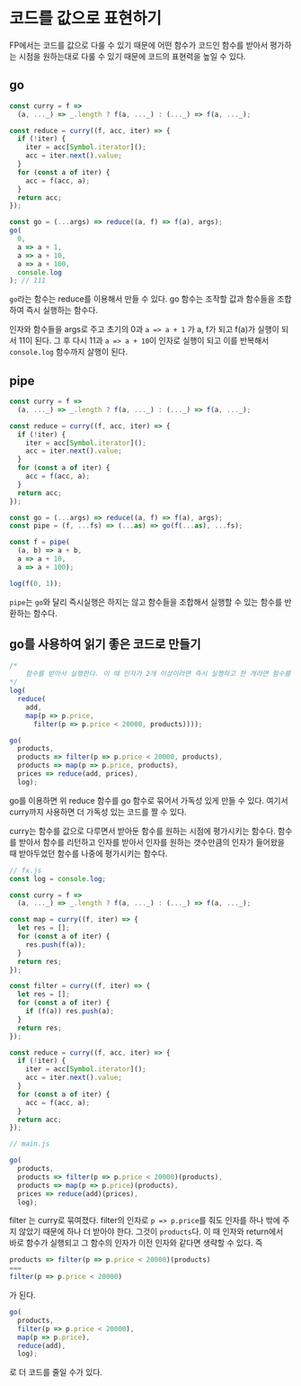 # 코드를 값으로 표현하기

FP에서는 코드를 값으로 다룰 수 있기 때문에 어떤 함수가 코드인 함수를 받아서 평가하는 시점을 원하는대로 다룰 수 있기 때문에 코드의 표현력을 높일 수 있다.

## go

```js
const curry = f =>
  (a, ..._) => _.length ? f(a, ..._) : (..._) => f(a, ..._);

const reduce = curry((f, acc, iter) => {
  if (!iter) {
    iter = acc[Symbol.iterator]();
    acc = iter.next().value;
  }
  for (const a of iter) {
    acc = f(acc, a);
  }
  return acc;
});

const go = (...args) => reduce((a, f) => f(a), args);
go(
  0,
  a => a + 1,
  a => a + 10,
  a => a + 100,
  console.log
); // 111
```

`go`라는 함수는 reduce를 이용해서 만들 수 있다. go 함수는 조작할 값과 함수들을 조합하여 즉시 실행하는 함수다.

인자와 함수들을 args로 주고 초기의 0과 `a => a + 1` 가 a, f가 되고 f(a)가 실행이 되서 11이 된다. 그 후 다시 11과 `a => a + 10`이 인자로 실행이 되고 이를 반복해서 `console.log` 함수까지 살행이 된다.

## pipe

```js
const curry = f =>
  (a, ..._) => _.length ? f(a, ..._) : (..._) => f(a, ..._);

const reduce = curry((f, acc, iter) => {
  if (!iter) {
    iter = acc[Symbol.iterator]();
    acc = iter.next().value;
  }
  for (const a of iter) {
    acc = f(acc, a);
  }
  return acc;
});

const go = (...args) => reduce((a, f) => f(a), args);
const pipe = (f, ...fs) => (...as) => go(f(...as), ...fs);

const f = pipe(
  (a, b) => a + b,
  a => a + 10,
  a => a + 100);

log(f(0, 1));
```

`pipe`는 `go`와 달리 즉시실행은 하지는 않고 함수들을 조합해서 실행할 수 있는 함수를 반환하는 함수다.

## go를 사용하여 읽기 좋은 코드로 만들기

```js
/*
	함수를 받아서 실행한다. 이 때 인자가 2개 이상이라면 즉시 실행하고 한 개라면 함수를 다시 리턴하는데 그 이후에 받는 인자들을 합쳐서 실행한다.
*/
log(
  reduce(
    add,
    map(p => p.price,
      filter(p => p.price < 20000, products))));

go(
  products,
  products => filter(p => p.price < 20000, products),
  products => map(p => p.price, products),
  prices => reduce(add, prices),
  log);
```

go를 이용하면 위 reduce 함수를 go 함수로 묶어서 가독성 있게 만들 수 있다. 여기서 curry까지 사용하면 더 가독성 있는 코드를 짤 수 있다.

curry는 함수를 값으로 다루면서 받아둔 함수를 원하는 시점에 평가시키는 함수다. 함수를 받아서 함수를 리턴하고 인자를 받아서 인자를 원하는 갯수만큼의 인자가 들어왔을 때 받아두었던 함수를 나중에 평가시키는 함수다.

```js
// fx.js
const log = console.log;

const curry = f =>
  (a, ..._) => _.length ? f(a, ..._) : (..._) => f(a, ..._);

const map = curry((f, iter) => {
  let res = [];
  for (const a of iter) {
    res.push(f(a));
  }
  return res;
});

const filter = curry((f, iter) => {
  let res = [];
  for (const a of iter) {
    if (f(a)) res.push(a);
  }
  return res;
});

const reduce = curry((f, acc, iter) => {
  if (!iter) {
    iter = acc[Symbol.iterator]();
    acc = iter.next().value;
  }
  for (const a of iter) {
    acc = f(acc, a);
  }
  return acc;
});

```

```js
// main.js

go(
  products,
  products => filter(p => p.price < 20000)(products),
  products => map(p => p.price)(products),
  prices => reduce(add)(prices),
  log);
```

filter 는 curry로 묶여졌다. filter의 인자로 `p => p.price`를 줘도 인자를 하나 밖에 주지 않았기 때문에 하나 더 받아야 한다. 그것이 `products`다. 이 때 인자와 return에서 바로 함수가 실행되고 그 함수의 인자가 이전 인자와 같다면 생략할 수 있다. 즉

```js
products => filter(p => p.price < 20000)(products)
===
filter(p => p.price < 20000)
```

가 된다.

```js
go(
  products,
  filter(p => p.price < 20000),
  map(p => p.price),
  reduce(add),
  log);
```

로 더 코드를 줄일 수가 있다.





